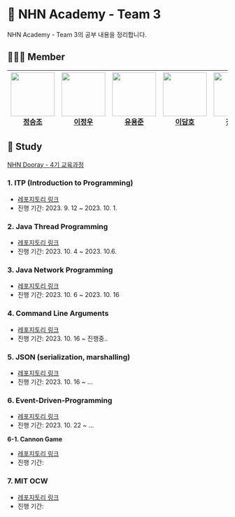 # 🏫 NHN Academy - Team 3

NHN Academy - Team 3의 공부 내용을 정리합니다.


## 💁🏻‍♂️ Member

<div align="center">
  
| <a href="https://github.com/f1v3-dev"><img src="https://github.com/f1v3-dev.png" width="100px"><br>정승조</a> | <a href="https://github.com/P-C-Space"><img src="https://github.com/P-C-Space.png" width="100px"><br>이정우</a> | <a href="https://github.com/yooojun"><img src="https://github.com/yooojun.png" width="100px"><br>유용준</a> |<a href="https://github.com/damho-lee"><img src="https://github.com/damho-lee.png" width="100px"><br>이담호</a> |<a href ="https://github.com/Huni0819"> <img src ="https://github.com/Huni0819.png" width ="100px"><br>장재훈</a> | <a href="https://github.com/uasaha"><img src="https://github.com/uasaha.png" width="100px"><br>여운석(TA)</a>
|-----|-----|-----|----|-----|------|
  
</div>


## 📝 Study 

[NHN Dooray - 4기 교육과정](https://nhnacademy.dooray.com/share/pages/hXiFRg1ZQFKtwclWF4CufQ)

### 1. ITP (Introduction to Programming)
- [레포지토리 링크](https://github.com/NHN-Team-03/ITP)
- 진행 기간: 2023. 9. 12 ~ 2023. 10. 1.

### 2. Java Thread Programming
- [레포지토리 링크](https://github.com/NHN-Team-03/java-thread-programming)
- 진행 기간: 2023. 10. 4 ~ 2023. 10.6.

### 3. Java Network Programming
- [레포지토리 링크](https://github.com/NHN-Team-03/java-network-programming)
- 진행 기간: 2023. 10. 6 ~ 2023. 10. 16

### 4. Command Line Arguments
- [레포지토리 링크](https://github.com/NHN-Team-03/command-line-arguments)
- 진행 기간: 2023. 10. 16 ~ 진행중..


### 5. JSON (serialization, marshalling)
- [레포지토리 링크](https://github.com/NHN-Team-03/json)
- 진행 기간: 2023. 10. 16 ~ ...

### 6. Event-Driven-Programming
- [레포지토리 링크](https://github.com/NHN-Team-03/event-driven-programming)
- 진행 기간: 2023. 10. 22 ~ ...

**6-1. Cannon Game**
- [레포지토리 링크](https://github.com/NHN-Team-03/Cannon-Game)
- 진행 기간:

### 7. MIT OCW
- [레포지토리 링크](https://github.com/NHN-Team-03/MIT-OCW)
- 진행 기간: 
